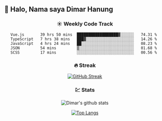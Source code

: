## 👋 Halo, Nama saya **Dimar Hanung**

<center>

### :sunny: Weekly Code Track
<!--START_SECTION:waka-->
```text
Vue.js       39 hrs 50 mins  ██████████████████▓░░░░░░   74.31 % 
TypeScript   7 hrs 38 mins   ███▓░░░░░░░░░░░░░░░░░░░░░   14.26 % 
JavaScript   4 hrs 24 mins   ██░░░░░░░░░░░░░░░░░░░░░░░   08.23 % 
JSON         54 mins         ▒░░░░░░░░░░░░░░░░░░░░░░░░   01.68 % 
SCSS         17 mins         ░░░░░░░░░░░░░░░░░░░░░░░░░   00.56 % 
```
<!--END_SECTION:waka-->

### :fire: Streak

[![GitHub Streak](http://github-readme-streak-stats.herokuapp.com?user=dimar-hanung)](https://git.io/streak-stats)

### :chart: Stats

![Dimar's github stats](https://github-readme-stats.vercel.app/api?username=dimar-hanung&show_icons=true&theme=vue)

[![Top Langs](https://github-readme-stats.vercel.app/api/top-langs/?username=dimar-hanung)](#)

</center>
